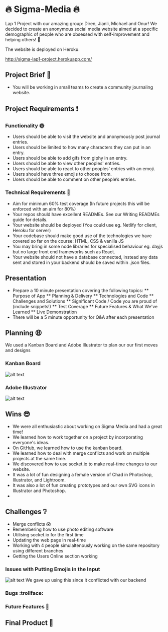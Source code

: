 # :fire: Sigma-Media :fire:
Lap 1 Project with our amazing group: Diren, Jianli, Michael and Onur! We decided to create an anonymous social media website aimed at a specific demographic of people who are obsessed with self-improvement and helping others! :clap:

The website is deployed on Heroku:

http://sigma-lap1-project.herokuapp.com/

## Project Brief :thought_balloon:
* You will be working in small teams to create a community journaling website.

## Project Requirements :exclamation:

### Functionality :sun_with_face:
* Users should be able to visit the website and anonymously post journal entries.
* Users should be limited to how many characters they can put in an entry.
* Users should be able to add gifs from giphy in an entry.
* Users should be able to view other peoples' entries.
* Users should be able to react to other peoples’ entries with an emoji.
* Users should have three emojis to choose from.
* Users should be able to comment on other people’s entries.

### Technical Requirements :new_moon_with_face:
* Aim for minimum 60% test coverage (In future projects this will be enforced with an aim for 80%)
* Your repos should have excellent READMEs. See our Writing READMEs guide for details.
* Your website should be deployed (You could use eg. Netlify for client, Heroku for server)
* Your codebase should make good use of the technologies we have covered so far on the course: HTML, CSS & vanilla JS
* You may bring in some node libraries for specialised behaviour eg. dayjs but no large front end frameworks such as React.
* Your website should not have a database connected, instead any data sent and stored in your backend should be saved within .json files.

## Presentation
* Prepare a 10 minute presentation covering the following topics:
** Purpose of App
** Planning & Delivery
** Technologies and Code
** Challenges and Solutions
** Significant Code / Code you are proud of (include snippets!)
** Test Coverage
** Future Features & What We've Learned
** Live Demonstration
* There will be a 5 minute opportunity for Q&A after each presentation

## Planning :weary:
We used a Kanban Board and Adobe Illustrator to plan our our first moves and designs

### Kanban Board
![alt text](https://i.imgur.com/suGjqPS.png)

### Adobe Illustrator
![alt text](https://i.imgur.com/v6Uxgha.png)

## Wins :sunglasses:
* We were all enthusiastic about working on Sigma Media and had a great time!
* We learned how to work together on a project by incorporating everyone's ideas.
* On GitHub, we learned how to use the kanban board.
* We learned how to deal with merge conflicts and work on multiple projects at the same time.
* We discovered how to use socket.io to make real-time changes to our website.
* It was a lot of fun designing a female version of Chad in Photoshop, Illustrator, and Lightroom.
* It was also a lot of fun creating prototypes and our own SVG icons in Illustrator and Photoshop.
* 
## Challenges :grey_question:
* Merge conflicts :scream:
* Remembering how to use photo editing software
* Utilising socket.io for the first time
* Updating the web page in real-time
* Working with 4 people simulaltenously working on the same repository using different branches
* Getting the Users Online section working
### Issues with Putting Emojis in the Input
![alt text](https://i.imgur.com/C8piBPa.png)
We gave up using this since it conflicted with our backend

### Bugs :trollface:

### Future Features :dragon_face:

## Final Product :tulip:
